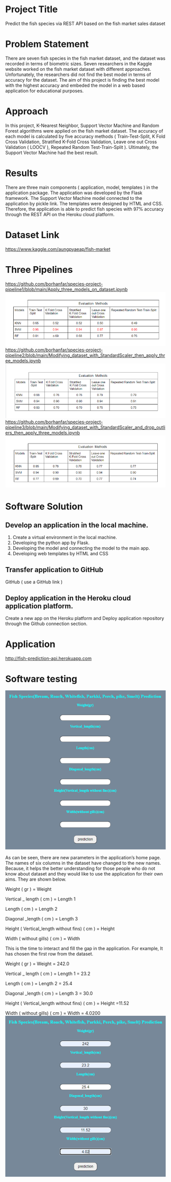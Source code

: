 # Project Title 
Predict the fish species via REST API based on the fish market sales dataset
# Problem Statement 
There are seven fish species in the fish market dataset, and the dataset was recorded in terms of biometric sizes. Seven researchers in the Kaggle website worked on the fish market dataset with different approaches. Unfortunately, the researchers did not find the best model in terms of accuracy for the dataset. The aim of this project is finding the best model with the highest accuracy and embeded the model in a web based application for educational purposes.
# Approach 
In this project, K-Nearest Neighbor, Support Vector Machine and Random Forest algorithms were applied on the fish market dataset. The accuracy of each model is calculated by five accuracy methods ( Train-Test-Split, K Fold Cross Validation, Stratified K-Fold Cross Validation, Leave one out Cross Validation ( LOOCV ), Repeated Random Test-Train-Split ). Ultimately, the Support Vector Machine had the best result.
# Results 
There are three main components ( application, model, templates ) in the application package. The application was developed by the Flask framework. The Support Vector Machine model connected to the application by pickle link. The templates were designed by HTML and CSS. Therefore, the application is able to predict fish species with 97% accuracy through the REST API on the Heroku cloud platform.
# Dataset Link
https://www.kaggle.com/aungpyaeap/fish-market
#  Three Pipelines
https://github.com/borhanfar/species-project-pipeline1/blob/main/Apply_three_models_on_dataset.ipynb
![](Pipeline1.png)
https://github.com/borhanfar/species-project-pipeline2/blob/main/Modifying_dataset_with_StandardScaler_then_apply_three_models.ipynb
![](Pipeline2.png)
https://github.com/borhanfar/species-project-pipeline3/blob/main/Modifying_dataset_with_StandardScaler_and_drop_outliers_then_apply_three_models.ipynb
![](Pipeline3.png)
# Software Solution
## Develop an application in the local machine.
1) Create a virtual environment in the local machine.
2) Developing the python app by Flask.
3) Developing the model and connecting the model to the main app.
4) Developing web templates by HTML and CSS 
## Transfer application to GitHub
GitHub ( use a GitHub link )
## Deploy application in the Heroku cloud application platform.
Create a new app on the Heroku platform and Deploy application repository through the Github connection section.
# Application
http://fish-prediction-api.herokuapp.com
# Software testing
![](API.png)

As can be seen, there are new parameters in the application’s home page. The names of six columns in the dataset have changed to the new names. Because, it helps the better understanding for those people who do not know about dataset and they would like to use the application for their own aims. They are shown below.

Weight ( gr ) = Weight 

Vertical _ length ( cm ) = Length 1 

Length ( cm ) = Length 2

Diagonal _length ( cm ) = Length 3

Height ( Vertical_length without fins) ( cm ) = Height 

Width ( without gills) ( cm ) = Width 
 
This is the time to interact and fill the gap in the application. For example, It has chosen the first row from the dataset.


Weight ( gr ) = Weight = 242.0

Vertical _ length ( cm ) = Length 1 = 23.2

Length ( cm ) = Length 2 = 25.4

Diagonal _length ( cm ) = Length 3 = 30.0

Height ( Vertical_length without fins) ( cm ) = Height =11.52

Width ( without gills) ( cm ) = Width = 4.0200
![](interacted.png)

